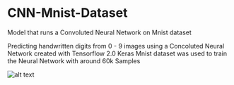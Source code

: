 # CNN-Mnist-Dataset

Model that runs a Convoluted Neural Network on Mnist dataset 

Predicting handwritten digits from 0 - 9 images using a Concoluted Neural Network created with Tensorflow 2.0
Keras Mnist dataset was used to train the Neural Network with around 60k Samples

![alt text](https://github.com/calvinwynne/CNN-Mnist-Dataset/blob/Images/Histograms.gif?raw=true)
